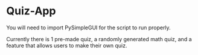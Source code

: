# Quiz-App

You will need to import PySimpleGUI for the script to run properly.

Currently there is 1 pre-made quiz, a randomly generated math quiz, and a feature that allows users to make their own quiz.
